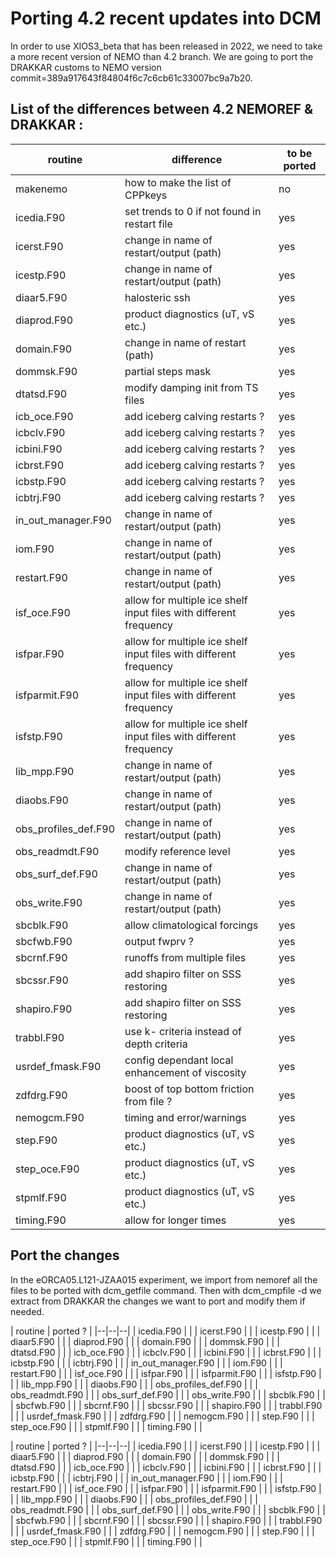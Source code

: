 # Porting 4.2 recent updates into DCM

In order to use XIOS3_beta that has been released in 2022, we need to take a more recent version of NEMO than 4.2 branch.
We are going to port the DRAKKAR customs to NEMO version commit=389a917643f84804f6c7c6cb61c33007bc9a7b20.

## List of the differences between 4.2 NEMOREF & DRAKKAR  :

| routine | difference | to be ported |
|--|--|--|
| makenemo | how to make the list of CPPkeys | no |
| icedia.F90 | set trends to 0 if not found in restart file | yes |
| icerst.F90 | change in name of restart/output (path) | yes |
| icestp.F90 | change in name of restart/output (path) | yes |
| diaar5.F90 | halosteric ssh | yes |
| diaprod.F90 | product diagnostics (uT, vS etc.) | yes |
| domain.F90 | change in name of restart (path) | yes |
| dommsk.F90 | partial steps mask | yes |
| dtatsd.F90 | modify damping init from TS files| yes |
| icb_oce.F90 | add iceberg calving restarts ?| yes |
| icbclv.F90 | add iceberg calving restarts ?| yes |
| icbini.F90 | add iceberg calving restarts ?| yes |
| icbrst.F90 | add iceberg calving restarts ?| yes |
| icbstp.F90 | add iceberg calving restarts ?| yes |
| icbtrj.F90 | add iceberg calving restarts ?| yes |
| in_out_manager.F90 | change in name of restart/output (path) | yes |
| iom.F90 | change in name of restart/output (path) | yes |
| restart.F90 | change in name of restart/output (path) | yes |
| isf_oce.F90 | allow for multiple ice shelf input files with different frequency | yes |
| isfpar.F90 | allow for multiple ice shelf input files with different frequency | yes |
| isfparmit.F90 | allow for multiple ice shelf input files with different frequency | yes |
| isfstp.F90 | allow for multiple ice shelf input files with different frequency | yes |
| lib_mpp.F90 | change in name of restart/output (path) | yes |
| diaobs.F90 | change in name of restart/output (path) | yes |
| obs_profiles_def.F90 | change in name of restart/output (path) | yes |
| obs_readmdt.F90 | modify reference level | yes |
| obs_surf_def.F90 | change in name of restart/output (path) | yes |
| obs_write.F90 | change in name of restart/output (path) | yes |
| sbcblk.F90 | allow climatological forcings | yes |
| sbcfwb.F90 | output fwprv ? | yes |
| sbcrnf.F90 | runoffs from multiple files | yes |
| sbcssr.F90 | add shapiro filter on SSS restoring | yes |
| shapiro.F90 | add shapiro filter on SSS restoring | yes |
| trabbl.F90  | use k- criteria instead of depth criteria | yes |
| usrdef_fmask.F90 | config dependant local enhancement of viscosity | yes |
| zdfdrg.F90 | boost of top bottom friction from file ? | yes |
| nemogcm.F90 | timing and error/warnings | yes |
| step.F90 | product diagnostics (uT, vS etc.) | yes |
| step_oce.F90 | product diagnostics (uT, vS etc.) | yes |
| stpmlf.F90 | product diagnostics (uT, vS etc.) | yes |
| timing.F90 | allow for longer times | yes |

## Port the changes

In the eORCA05.L121-JZAA015 experiment, we import from nemoref all the files to be ported with dcm_getfile command.
Then with dcm_cmpfile -d we extract from DRAKKAR the changes we want to port and modify them if needed.


| routine | ported ? |
|--|--|--|
| icedia.F90 |  |
| icerst.F90 |  |
| icestp.F90 | |
| diaar5.F90 |  |
| diaprod.F90 |  |
| domain.F90 |  |
| dommsk.F90 |  |
| dtatsd.F90 |  |
| icb_oce.F90 |  |
| icbclv.F90 |  |
| icbini.F90 |  |
| icbrst.F90 |  |
| icbstp.F90 |  |
| icbtrj.F90 |  |
| in_out_manager.F90 |  |
| iom.F90 |  |
| restart.F90 |  |
| isf_oce.F90 |  |
| isfpar.F90 |  |
| isfparmit.F90 |  |
| isfstp.F90 |  |
| lib_mpp.F90 |  |
| diaobs.F90 |  |
| obs_profiles_def.F90 |  |
| obs_readmdt.F90 |  |
| obs_surf_def.F90 |  |
| obs_write.F90 |  |
| sbcblk.F90 |  |
| sbcfwb.F90 |  |
| sbcrnf.F90 |  |
| sbcssr.F90 |  |
| shapiro.F90 |  |
| trabbl.F90  |  |
| usrdef_fmask.F90 |  |
| zdfdrg.F90 |  |
| nemogcm.F90 |  |
| step.F90 |  |
| step_oce.F90 |  |
| stpmlf.F90 |  |
| timing.F90 |  |


| routine | ported ? |
|--|--|--|
| icedia.F90 |  |
| icerst.F90 |  |
| icestp.F90 | |
| diaar5.F90 |  |
| diaprod.F90 |  |
| domain.F90 |  |
| dommsk.F90 |  |
| dtatsd.F90 |  |
| icb_oce.F90 |  |
| icbclv.F90 |  |
| icbini.F90 |  |
| icbrst.F90 |  |
| icbstp.F90 |  |
| icbtrj.F90 |  |
| in_out_manager.F90 |  |
| iom.F90 |  |
| restart.F90 |  |
| isf_oce.F90 |  |
| isfpar.F90 |  |
| isfparmit.F90 |  |
| isfstp.F90 |  |
| lib_mpp.F90 |  |
| diaobs.F90 |  |
| obs_profiles_def.F90 |  |
| obs_readmdt.F90 |  |
| obs_surf_def.F90 |  |
| obs_write.F90 |  |
| sbcblk.F90 |  |
| sbcfwb.F90 |  |
| sbcrnf.F90 |  |
| sbcssr.F90 |  |
| shapiro.F90 |  |
| trabbl.F90  |  |
| usrdef_fmask.F90 |  |
| zdfdrg.F90 |  |
| nemogcm.F90 |  |
| step.F90 |  |
| step_oce.F90 |  |
| stpmlf.F90 |  |
| timing.F90 |  |
